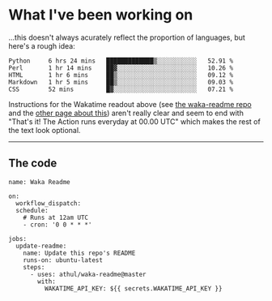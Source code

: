 # What I've been working on

…this doesn't always acurately reflect the proportion of languages, but here's a rough idea:

<!--START_SECTION:waka-->
```text
Python     6 hrs 24 mins   █████████████▒░░░░░░░░░░░   52.91 % 
Perl       1 hr 14 mins    ██▓░░░░░░░░░░░░░░░░░░░░░░   10.26 % 
HTML       1 hr 6 mins     ██▒░░░░░░░░░░░░░░░░░░░░░░   09.12 % 
Markdown   1 hr 5 mins     ██▒░░░░░░░░░░░░░░░░░░░░░░   09.03 % 
CSS        52 mins         █▓░░░░░░░░░░░░░░░░░░░░░░░   07.21 % 
```
<!--END_SECTION:waka-->

Instructions for the Wakatime readout above (see [the waka-readme repo](https://github.com/athul/waka-readme) and the [other page about this](https://github.com/marketplace/actions/waka-readme)) aren't really clear and seem to end with "That's it! The Action runs everyday at 00.00 UTC" which makes the rest of the text look optional.

---

## The code

```
name: Waka Readme

on:
  workflow_dispatch:
  schedule:
    # Runs at 12am UTC
    - cron: '0 0 * * *'

jobs:
  update-readme:
    name: Update this repo's README
    runs-on: ubuntu-latest
    steps:
      - uses: athul/waka-readme@master
        with:
          WAKATIME_API_KEY: ${{ secrets.WAKATIME_API_KEY }}
```
